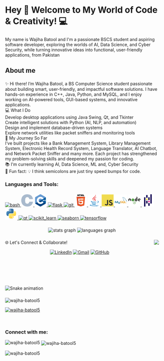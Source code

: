 <h1 align="left">Hey 👋 Welcome to My World of Code & Creativity! 💻</h1>

###

<p align="left">My name is Wajiha Batool and I'm a passionate BSCS student and aspiring software developer, exploring the worlds of AI, Data Science, and Cyber Security, while turning innovative ideas into functional, user-friendly applications, from Pakistan</p>

###

<h2 align="left">About me</h2>

###

<p align="left">✨ Hi there! I’m Wajiha Batool, a BS Computer Science student passionate about building smart, user-friendly, and impactful software solutions. I have hands-on experience in C++, Java, Python, and MySQL, and I enjoy working on AI-powered tools, GUI-based systems, and innovative applications.<br>💻 What I Do<br>Develop desktop applications using Java Swing, Qt, and Tkinter<br>Create intelligent solutions with Python (AI, NLP, and automation)<br>Design and implement database-driven systems<br>Explore network utilities like packet sniffers and monitoring tools<br>🎯 My Journey So Far<br>I’ve built projects like a Bank Management System, Library Management System, Electronic Health Record System, Language Translator, AI Chatbot, and Network Packet Sniffer and many more. Each project has strengthened my problem-solving skills and deepened my passion for coding.<br>📚 I'm currently learning AI, Data Science, ML and, Cyber Security<br>🎲 Fun fact: 💡 I think semicolons are just tiny speed bumps for code.</p>

###

<h3 align="left">Languages and Tools:</h3>

###

<div align="left">
<p align="left"> <a href="https://www.gnu.org/software/bash/" target="_blank" rel="noreferrer"> <img src="https://www.vectorlogo.zone/logos/gnu_bash/gnu_bash-icon.svg" alt="bash" width="40" height="40"/> </a> <a href="https://www.cprogramming.com/" target="_blank" rel="noreferrer"> <img src="https://raw.githubusercontent.com/devicons/devicon/master/icons/c/c-original.svg" alt="c" width="40" height="40"/> </a> <a href="https://www.w3schools.com/cpp/" target="_blank" rel="noreferrer"> <img src="https://raw.githubusercontent.com/devicons/devicon/master/icons/cplusplus/cplusplus-original.svg" alt="cplusplus" width="40" height="40"/> </a> <a href="https://flask.palletsprojects.com/" target="_blank" rel="noreferrer"> <img src="https://www.vectorlogo.zone/logos/pocoo_flask/pocoo_flask-icon.svg" alt="flask" width="40" height="40"/> </a> <a href="https://git-scm.com/" target="_blank" rel="noreferrer"> <img src="https://www.vectorlogo.zone/logos/git-scm/git-scm-icon.svg" alt="git" width="40" height="40"/> </a> <a href="https://www.w3.org/html/" target="_blank" rel="noreferrer"> <img src="https://raw.githubusercontent.com/devicons/devicon/master/icons/html5/html5-original-wordmark.svg" alt="html5" width="40" height="40"/> </a> <a href="https://www.java.com" target="_blank" rel="noreferrer"> <img src="https://raw.githubusercontent.com/devicons/devicon/master/icons/java/java-original.svg" alt="java" width="40" height="40"/> </a> <a href="https://developer.mozilla.org/en-US/docs/Web/JavaScript" target="_blank" rel="noreferrer"> <img src="https://raw.githubusercontent.com/devicons/devicon/master/icons/javascript/javascript-original.svg" alt="javascript" width="40" height="40"/> </a> <a href="https://www.mysql.com/" target="_blank" rel="noreferrer"> <img src="https://raw.githubusercontent.com/devicons/devicon/master/icons/mysql/mysql-original-wordmark.svg" alt="mysql" width="40" height="40"/> </a> <a href="https://nodejs.org" target="_blank" rel="noreferrer"> <img src="https://raw.githubusercontent.com/devicons/devicon/master/icons/nodejs/nodejs-original-wordmark.svg" alt="nodejs" width="40" height="40"/> </a> <a href="https://pandas.pydata.org/" target="_blank" rel="noreferrer"> <img src="https://raw.githubusercontent.com/devicons/devicon/2ae2a900d2f041da66e950e4d48052658d850630/icons/pandas/pandas-original.svg" alt="pandas" width="40" height="40"/> </a> <a href="https://www.python.org" target="_blank" rel="noreferrer"> <img src="https://raw.githubusercontent.com/devicons/devicon/master/icons/python/python-original.svg" alt="python" width="40" height="40"/> </a> <a href="https://www.qt.io/" target="_blank" rel="noreferrer"> <img src="https://upload.wikimedia.org/wikipedia/commons/0/0b/Qt_logo_2016.svg" alt="qt" width="40" height="40"/> </a> <a href="https://scikit-learn.org/" target="_blank" rel="noreferrer"> <img src="https://upload.wikimedia.org/wikipedia/commons/0/05/Scikit_learn_logo_small.svg" alt="scikit_learn" width="40" height="40"/> </a> <a href="https://seaborn.pydata.org/" target="_blank" rel="noreferrer"> <img src="https://seaborn.pydata.org/_images/logo-mark-lightbg.svg" alt="seaborn" width="40" height="40"/> </a> <a href="https://www.tensorflow.org" target="_blank" rel="noreferrer"> <img src="https://www.vectorlogo.zone/logos/tensorflow/tensorflow-icon.svg" alt="tensorflow" width="40" height="40"/> </a> </p>
</div>

###

<div align="center">
  <img src="https://github-readme-stats.vercel.app/api?username=maurodesouza&hide_title=false&hide_rank=false&show_icons=true&include_all_commits=true&count_private=true&disable_animations=false&theme=dracula&locale=en&hide_border=false" height="150" alt="stats graph"  />
  <img src="https://github-readme-stats.vercel.app/api/top-langs?username=maurodesouza&locale=en&hide_title=false&layout=compact&card_width=320&langs_count=5&theme=dracula&hide_border=false" height="150" alt="languages graph"  />
</div>

###

<img align="right" height="150" src="https://i.imgflip.com/65efzo.gif"  />

###

🌐 Let's Connect & Collaborate!

<div align="center">

[![LinkedIn](https://img.shields.io/badge/-LinkedIn-0077B5?style=for-the-badge&logo=linkedin&logoColor=white)](https://www.linkedin.com/in/wajiha-batool-743862316/)
[![Gmail](https://img.shields.io/badge/-Gmail-D14836?style=for-the-badge&logo=gmail&logoColor=white)](mailto:wajihabatool191@gmail.com)
[![GitHub](https://img.shields.io/badge/-GitHub-181717?style=for-the-badge&logo=github&logoColor=white)](https://github.com/Wajiha-Batool5)
</div>

###

<br clear="both">

<img src="C:\Users\Thinkpad T480\OneDrive\Documents\GitHub\Wajiha-Batool5\.github\workflows\snake.yml" alt="Snake animation" />

###
<p align="left"> <img src="https://komarev.com/ghpvc/?username=wajiha-batool5&label=Profile%20views&color=0e75b6&style=flat" alt="wajiha-batool5" /> </p>

<p align="left"> <a href="https://github.com/ryo-ma/github-profile-trophy"><img src="https://github-profile-trophy.vercel.app/?username=wajiha-batool5" alt="wajiha-batool5" /></a> </p>

<p align="left"> <a href="https://twitter.com/" target="blank"><img src="https://img.shields.io/twitter/follow/?logo=twitter&style=for-the-badge" alt="" /></a> </p>


<h3 align="left">Connect with me:</h3>
<p align="left">
</p>

<p><img align="left" src="https://github-readme-stats.vercel.app/api/top-langs?username=wajiha-batool5&show_icons=true&locale=en&layout=compact" alt="wajiha-batool5" /></p>

<p>&nbsp;<img align="center" src="https://github-readme-stats.vercel.app/api?username=wajiha-batool5&show_icons=true&locale=en" alt="wajiha-batool5" /></p>

<p><img align="center" src="https://github-readme-streak-stats.herokuapp.com/?user=wajiha-batool5&" alt="wajiha-batool5" /></p>

